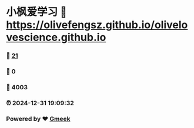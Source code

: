 # 小枫爱学习 :link: https://olivefengsz.github.io/olivelovescience.github.io 
### :page_facing_up: [21](https://olivefengsz.github.io/olivelovescience.github.io/tag.html) 
### :speech_balloon: 0 
### :hibiscus: 4003 
### :alarm_clock: 2024-12-31 19:09:32 
### Powered by :heart: [Gmeek](https://github.com/Meekdai/Gmeek)
